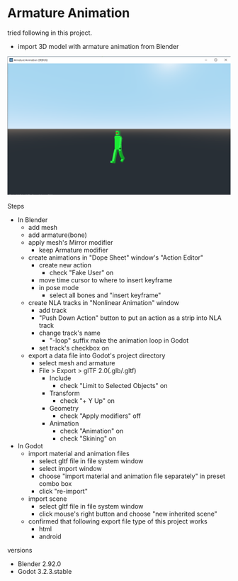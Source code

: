 # Armature Animation

tried following in this project.

- import 3D model with armature animation from Blender

![capture.png]( docs/capture.png )

Steps

- In Blender
    - add mesh
    - add armature(bone)
    - apply mesh's Mirror modifier
        - keep Armature modifier
    - create animations in "Dope Sheet" window's "Action Editor"
        - create new action
            - check "Fake User" on
        - move time cursor to where to insert keyframe
        - in pose mode
            - select all bones and "insert keyframe"
    - create NLA tracks in "Nonlinear Animation" window
        - add track
        - "Push Down Action" button to put an action as a strip into NLA track
        - change track's name
            - "-loop" suffix make the animation loop in Godot
        - set track's checkbox on
    - export a data file into Godot's project directory
        - select mesh and armature
        - File > Export > glTF 2.0(.glb/.gltf)
            - Include
                - check "Limit to Selected Objects" on
            - Transform
                - check "+ Y Up" on
            - Geometry
                - check "Apply modifiers" off
            - Animation
                - check "Animation" on
                - check "Skining" on
- In Godot
    - import material and animation files
        - select gltf file in file system window
        - select import window
        - choose "import material and animation file separately" in preset combo box
        - click "re-import"
    - import scene
        - select gltf file in file system window
        - click mouse's right button and choose "new inherited scene"
    - confirmed that following export file type of this project works
        - html
        - android

versions

- Blender 2.92.0
- Godot 3.2.3.stable
